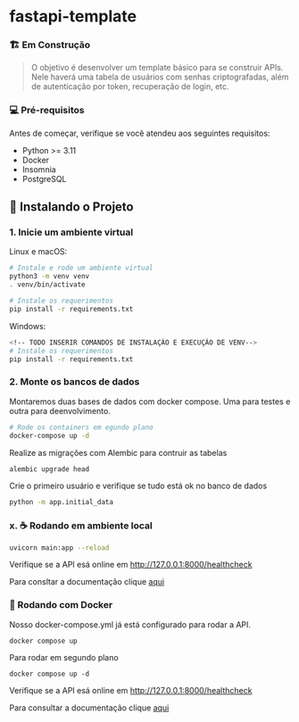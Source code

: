 # fastapi-template
###  🏗️ Em Construção
<!-- ![GitHub repo size](https://img.shields.io/github/repo-size/lpcoutinho/smart-home)
![GitHub language](https://img.shields.io/github/languages/top/lpcoutinho/smart-home?style=for-the-badge) -->

>O objetivo é desenvolver um template básico para se construir APIs. Nele haverá uma tabela de usuários com senhas criptografadas, além de autenticação por token, recuperação de login, etc.

### 💻 Pré-requisitos

Antes de começar, verifique se você atendeu aos seguintes requisitos:

* Python >= 3.11  
* Docker
* Insomnia
* PostgreSQL

## 🚀 Instalando o Projeto

### 1. Inicie um ambiente virtual

Linux e macOS:
```bash
# Instale e rode um ambiente virtual
python3 -m venv venv
. venv/bin/activate

# Instale os requerimentos
pip install -r requirements.txt
```

Windows:
```bash
<!-- TODO INSERIR COMANDOS DE INSTALAÇÃO E EXECUÇÃO DE VENV-->
# Instale os requerimentos
pip install -r requirements.txt
```

### 2. Monte os bancos de dados
Montaremos duas bases de dados com docker compose. Uma para testes e outra para deenvolvimento.

```bash
# Rode os containers em egundo plano
docker-compose up -d
```

Realize as migrações com Alembic para contruir as tabelas

```bash
alembic upgrade head
```

Crie o primeiro usuário e verifique se tudo está ok no banco de dados
```bash
python -m app.initial_data
```

### x. ☕ Rodando em ambiente local

```bash
uvicorn main:app --reload
```
Verifique se a API esá online em  http://127.0.0.1:8000/healthcheck

Para consltar a documentação clique [aqui](http://127.0.0.1:8000/docs)

### 🐋 Rodando com Docker

Nosso docker-compose.yml já está configurado para rodar a API.

```
docker compose up
```

Para rodar em segundo plano

```
docker compose up -d
```

Verifique se a API esá online em  http://127.0.0.1:8000/healthcheck

Para consultar a documentação clique [aqui](http://127.0.0.1:8000/docs)
